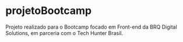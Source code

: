 # projetoBootcamp
Projeto realizado para o Bootcamp focado em Front-end da BRQ Digital Solutions, em parceria com o Tech Hunter Brasil.

